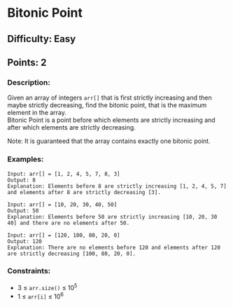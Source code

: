 # Bitonic Point
## Difficulty: Easy
## Points: 2
### Description:
Given an array of integers `arr[]` that is first strictly increasing and then maybe strictly decreasing, find the bitonic point, that is the maximum element in the array.  
Bitonic Point is a point before which elements are strictly increasing and after which elements are strictly decreasing.  

Note: It is guaranteed that the array contains exactly one bitonic point.

### Examples:
```
Input: arr[] = [1, 2, 4, 5, 7, 8, 3]
Output: 8
Explanation: Elements before 8 are strictly increasing [1, 2, 4, 5, 7] and elements after 8 are strictly decreasing [3].
```
```
Input: arr[] = [10, 20, 30, 40, 50]
Output: 50
Explanation: Elements before 50 are strictly increasing [10, 20, 30 40] and there are no elements after 50.
```
```
Input: arr[] = [120, 100, 80, 20, 0]
Output: 120
Explanation: There are no elements before 120 and elements after 120 are strictly decreasing [100, 80, 20, 0].
```

### Constraints:
- 3 ≤ `arr.size()` ≤ 10<sup>5</sup>
- 1 ≤ `arr[i]` ≤ 10<sup>6</sup>